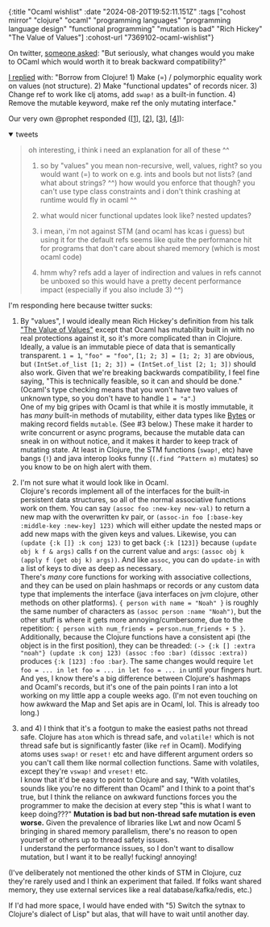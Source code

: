 {:title "Ocaml wishlist"
 :date "2024-08-20T19:52:11.151Z"
 :tags ["cohost mirror" "clojure" "ocaml" "programming languages" "programming language design" "functional programming" "mutation is bad" "Rich Hickey" "The Value of Values"]
 :cohost-url "7369102-ocaml-wishlist"}

On twitter, [someone asked](https://x.com/andreypopp/status/1825393694708494623): "But seriously, what changes would you make to OCaml which would worth it to break backward compatibility?"

[I replied](https://x.com/NoahTheDuke/status/1825528388271919331) with: "Borrow from Clojure! 1) Make (=) / polymorphic equality work on values (not structure). 2) Make "functional updates" of records nicer. 3) Change ref to work like clj atoms, add `swap!` as a built-in function. 4) Remove the mutable keyword, make ref the only mutating interface."

Our very own @prophet responded ([[1](https://x.com/welltypedwitch/status/1825846669394546879)], [[2](https://x.com/welltypedwitch/status/1825846703842328818)], [[3](https://x.com/welltypedwitch/status/1825846778677084221)], [[4](https://x.com/welltypedwitch/status/1825846860436623424)]):

<details open>
<summary>tweets</summary>
<blockquote>  
oh interesting, i think i need an explanation for all of these ^^

1) so by "values" you mean non-recursive, well, values, right? so you would want (=) to work on e.g. ints and bools but not lists? (and what about strings? ^^) how would you enforce that though? you can't use type class constraints and i don't think crashing at runtime would fly in ocaml ^^

2) what would nicer functional updates look like? nested updates?

3) i mean, i'm not against STM (and ocaml has kcas i guess) but using it for the default refs seems like quite the performance hit for programs that don't care about shared memory (which is most ocaml code)

4) hmm why? refs add a layer of indirection and values in refs cannot be unboxed so this would have a pretty decent performance impact (especially if you also include 3) ^^)
</blockquote>
</details>

I'm responding here because twitter sucks:

1) By "values", I would ideally mean Rich Hickey's definition from his talk ["The Value of Values"](https://www.youtube.com/watch?v=-6BsiVyC1kM) except that Ocaml has mutability built in with no real protections against it, so it's more complicated than in Clojure. Ideally, a value is an immutable piece of data that is semantically transparent. `1 = 1`, `"foo" = "foo"`, `[1; 2; 3] = [1; 2; 3]` are obvious, but `(IntSet.of_list [1; 2; 3]) = (IntSet.of_list [2; 1; 3])` should also work. Given that we're breaking backwards compatibility, I feel fine saying, "This is technically feasible, so it can and should be done."
(Ocaml's type checking means that you won't have two values of unknown type, so you don't have to handle `1 = "a"`.)  
One of my big gripes with Ocaml is that while it is mostly immutable, it has _many_ built-in methods of mutability, either data types like [Bytes](https://ocaml.org/manual/5.2/api/Bytes.html) or making record fields `mutable`. (See #3 below.) These make it harder to write concurrent or async programs, because the mutable data can sneak in on without notice, and it makes it harder to keep track of mutating state. At least in Clojure, the STM functions (`swap!`, etc) have bangs (`!`) and java interop looks funny (`(.find ^Pattern m)` mutates) so you know to be on high alert with them.

2) I'm not sure what it would look like in Ocaml.  
Clojure's records implement all of the interfaces for the built-in persistent data structures, so all of the normal associative functions work on them. You can say `(assoc foo :new-key new-val)` to return a new map with the overwritten kv pair, or `(assoc-in foo [:base-key :middle-key :new-key] 123)` which will either update the nested maps or add new maps with the given keys and values. Likewise, you can `(update {:k []} :k conj 123)` to get back `{:k [123]}` because `(update obj k f & args)` calls `f` on the current value and `args`: `(assoc obj k (apply f (get obj k) args))`. And like `assoc`, you can do `update-in` with a list of keys to dive as deep as necessary.  
There's _many_ core functions for working with associative collections, and they can be used on plain hashmaps or records or any custom data type that implements the interface (java interfaces on jvm clojure, other methods on other platforms). `{ person with name = "Noah" }` is roughly the same number of characters as `(assoc person :name "Noah")`, but the other stuff is where it gets more annoying/cumbersome, due to the repetition: `{ person with num_friends = person.num_friends + 5 }`.  
Additionally, because the Clojure functions have a consistent api (the object is in the first position), they can be threaded: `(-> {:k [] :extra "noah"} (update :k conj 123) (assoc :foo :bar) (dissoc :extra))` produces `{:k [123] :foo :bar}`. The same changes would require `let foo = ... in let foo = ... in let foo = ... in` until your fingers hurt.  
And yes, I know there's a big difference between Clojure's hashmaps and Ocaml's records, but it's one of the pain points I ran into a lot working on my little app a couple weeks ago.
(I'm not even touching on how awkward the Map and Set apis are in Ocaml, lol. This is already too long.)

3) and 4) I think that it's a footgun to make the easiest paths not thread safe. Clojure has `atom` which is thread safe, and `volatile!` which is not thread safe but is significantly faster (like `ref` in Ocaml). Modifying atoms uses `swap!` or `reset!` etc and have different argument orders so you can't call them like normal collection functions. Same with volatiles, except they're `vswap!` and `vreset!` etc.  
I know that it'd be easy to point to Clojure and say, "With volatiles, sounds like you're no different than Ocaml" and I think to a point that's true, but I think the reliance on awkward functions forces you the programmer to make the decision at every step "this is what I want to keep doing???"
**Mutation is bad but non-thread safe mutation is even worse.** Given the prevalence of libraries like Lwt and now Ocaml 5 bringing in shared memory parallelism, there's no reason to open yourself or others up to thread safety issues.  
I understand the performance issues, so I don't want to disallow mutation, but I want it to be really! fucking! annoying!

(I've deliberately not mentioned the other kinds of STM in Clojure, cuz they're rarely used and I think an experiment that failed. If folks want shared memory, they use external services like a real database/kafka/redis, etc.)

If I'd had more space, I would have ended with "5) Switch the sytnax to Clojure's dialect of Lisp" but alas, that will have to wait until another day.
